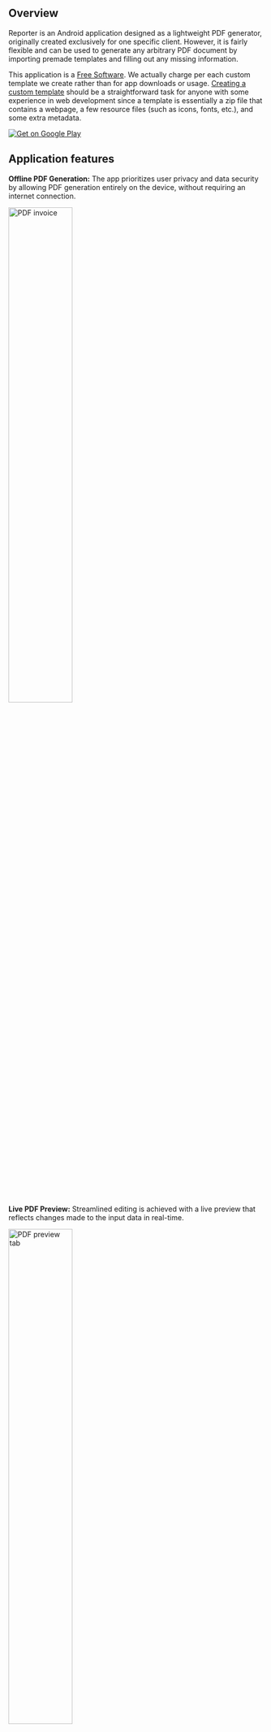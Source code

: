 
## Overview

Reporter is an Android application designed as a lightweight PDF generator, originally created exclusively for one specific client. However, it is fairly flexible and can be used to generate any arbitrary PDF document by importing premade templates and filling out any missing information.

This application is a [Free Software](https://www.gnu.org/philosophy/free-sw.html). We actually charge per each custom template we create rather than for app downloads or usage. [Creating a custom template](#creating-a-custom-template) should be a straightforward task for anyone with some experience in web development since a template is essentially a zip file that contains a webpage, a few resource files (such as icons, fonts, etc.), and some extra metadata.

[![Get on Google Play](https://raw.githubusercontent.com/youcef-debbah/Reporter/main/docs/GooglePlayButton.png)](https://play.google.com/store/apps/details?id=dz.nexatech.reporter.client)

## Application features

**Offline PDF Generation:** The app prioritizes user privacy and data security by allowing PDF generation entirely on the device, without requiring an internet connection.

<img src="https://raw.githubusercontent.com/youcef-debbah/Reporter/main/docs/01.png" alt="PDF invoice" width="50%" height="auto" />

**Live PDF Preview:** Streamlined editing is achieved with a live preview that reflects changes made to the input data in real-time.

<img src="https://raw.githubusercontent.com/youcef-debbah/Reporter/main/docs/02.png" alt="PDF preview tab" width="50%" height="auto" />

**Hand-crafted Templates:** At Nexatech, we serve a focused group of clients. While this app isn't their core purchase, some of them find it a valuable addition to their experience. We developed it specifically to enhance client satisfaction, which is why we provide custom-made templates tailored to each user.

<img src="https://raw.githubusercontent.com/youcef-debbah/Reporter/main/docs/03.png" alt="Templates list" width="50%" height="auto" />

**Intuitive User Interface:** Rich input elements and a user-friendly design make data entry and customization effortless.

<img src="https://raw.githubusercontent.com/youcef-debbah/Reporter/main/docs/04.png" alt="Date picker" width="50%" height="auto" />

**Soft Input Validation:** The app offers helpful warnings and suggestions, contrary to most other alternative apps, users are free to ignore these warnings to customize their document further.

<img src="https://raw.githubusercontent.com/youcef-debbah/Reporter/main/docs/05.png" alt="Illegal date format warning" width="50%" height="auto" />

**Informative UI:** Many input fields include tooltip buttons for detailed explanations, complementing the labels. A comprehensive help page provides more info about how to use the app itself, all this is available in English, French, and Arabic.

<img src="https://raw.githubusercontent.com/youcef-debbah/Reporter/main/docs/06.png" alt="Help page" width="50%" height="auto" />

**Responsive Design:** The UI adapts seamlessly across various devices and screen configurations for a consistent user experience.

<img src="https://raw.githubusercontent.com/youcef-debbah/Reporter/main/docs/07a.png" alt="An input form in Landscape orientation" width="50%" height="auto" />

**Themable Interface:** Users can personalize both the generated PDFs and the app UI itself to match their preferences.

<img src="https://raw.githubusercontent.com/youcef-debbah/Reporter/main/docs/07b.png" alt="Same UI with different colors" width="50%" height="auto" />

## Implementation details

The whole app is written in Kotlin using [Jetpack Compose](https://developer.android.com/jetpack/compose) with the modern [Material 3 design](https://m3.material.io/).

Since this project is simple, we wanted to make it standalone and easy to build/clone, so instead of using some private utility libraries, we just copied the needed classes altogether.

## Building the application

To build the app, first, create a [firebase](https://firebase.google.com/) project, then download your `google-services.json` file and copy it to the root dir of the project. After that, you can use the Gradle wrapper: `gradlew` to build the project or just import it to an IDE like Android studio.

## Creating a custom template

Creating a template file is as easy as writing a webpage using [Pebble Template](https://pebbletemplates.io/). However, there are many tips and tricks that you need to be aware of while writing your own template.

If anyone is actually interested, we would gladly write a comprehensive guide about creating custom templates, including a desktop tool that provides a live preview of the template while you are editing it, just [Contact Us](#contact-us).

## License

This project is licensed under the [GNU General Public License, Version 3](https://www.gnu.org/licenses/gpl-3.0.en.html) - see the [LICENSE](LICENSE.txt) file for details.

The GNU GPL v3 is a strong copyleft license that ensures anyone who receives a copy of your software also gets the source code and the same rights to use, modify, and distribute the software.

### Permissions

- You are free to use, modify, and distribute this software.
- You can distribute your own modified versions, but they must also be licensed under the GNU GPL v3.
- This license ensures that users have the same rights you received when using this software.

### Limitations

- You must make any modifications to the source code available under the same GNU GPL v3 license.
- If you distribute this software, you must provide the source code to recipients.
- This license is intended to protect users' freedom, so any restrictions on these freedoms are not allowed.

*For a full understanding of your rights and responsibilities, please refer to the [official license](https://www.gnu.org/licenses/gpl-3.0.en.html).*

## Contact Us

If you have any questions or inquiries about this project, please don't hesitate to contact the main developer at [youcef-debbah@hotmail.com](mailto:youcef-debbah@hotmail.com).
